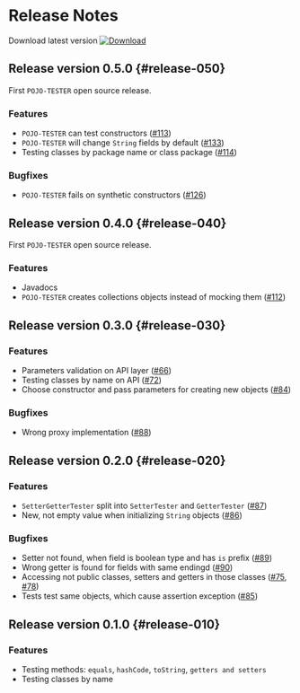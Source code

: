 # Release Notes

Download latest version [ ![Download](https://api.bintray.com/packages/sta-szek/maven/pojo-tester/images/download.svg) ](https://bintray.com/sta-szek/maven/pojo-tester/_latestVersion)

## Release version 0.5.0 {#release-050}

First `POJO-TESTER` open source release.

### Features
* `POJO-TESTER` can test constructors ([#113](https://github.com/sta-szek/pojo-tester/issues/113))
* `POJO-TESTER` will change `String` fields by default ([#133](https://github.com/sta-szek/pojo-tester/issues/133))
* Testing classes by package name or class package ([#114](https://github.com/sta-szek/pojo-tester/issues/114))

### Bugfixes
* `POJO-TESTER` fails on synthetic constructors ([#126](https://github.com/sta-szek/pojo-tester/issues/126)) 





## Release version 0.4.0 {#release-040}

First `POJO-TESTER` open source release.

### Features
* Javadocs
* `POJO-TESTER` creates collections objects instead of mocking them ([#112](https://github.com/sta-szek/pojo-tester/issues/112))





## Release version 0.3.0 {#release-030}

### Features
* Parameters validation on API layer ([#66](https://github.com/sta-szek/pojo-tester/issues/66))
* Testing classes by name on API ([#72](https://github.com/sta-szek/pojo-tester/issues/72))
* Choose constructor and pass parameters for creating new objects ([#84](https://github.com/sta-szek/pojo-tester/issues/84))

### Bugfixes
* Wrong proxy implementation ([#88](https://github.com/sta-szek/pojo-tester/issues/88)) 





## Release version 0.2.0 {#release-020}

### Features
* `SetterGetterTester` split into `SetterTester` and `GetterTester` ([#87](https://github.com/sta-szek/pojo-tester/issues/87))
* New, not empty value when initializing `String` objects ([#86](https://github.com/sta-szek/pojo-tester/issues/86))

### Bugfixes
* Setter not found, when field is boolean type and has `is` prefix ([#89](https://github.com/sta-szek/pojo-tester/issues/89)) 
* Wrong getter is found for fields with same endingd ([#90](https://github.com/sta-szek/pojo-tester/issues/90))
* Accessing not public classes, setters and getters in those classes ([#75](https://github.com/sta-szek/pojo-tester/issues/75), [#78](https://github.com/sta-szek/pojo-tester/issues/78))
* Tests test same objects, which cause assertion exception ([#85](https://github.com/sta-szek/pojo-tester/issues/85))





## Release version 0.1.0 {#release-010}

### Features
* Testing methods: `equals`, `hashCode`, `toString`, `getters and setters`
* Testing classes by name
